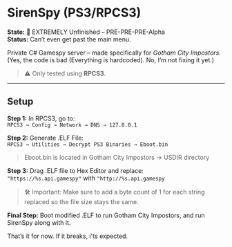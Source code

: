 # SirenSpy (PS3/RPCS3)

**State:** 🚧 EXTREMELY Unfinished – PRE-PRE-PRE-Alpha  
**Status:** Can’t even get past the main menu.  

Private C# Gamespy server – made specifically for *Gotham City Impostors*.  
(Yes, the code is bad (Everything is hardcoded). No, I’m not fixing it yet.)

> ⚠️ Only tested using **RPCS3**.

---

## Setup

**Step 1:** In RPCS3, go to:  
`RPCS3 → Config → Network → DNS → 127.0.0.1`

**Step 2:** Generate .ELF File:  
`RPCS3 → Utilities → Decrypt PS3 Binaries → Eboot.bin`
> Eboot.bin is located in Gotham City Impostors → USDIR directory 

**Step 3:** Drag .ELF file to Hex Editor and replace:  
`"https://%s.api.gamespy"` with `"http://%s.api.gamespy`
> 🛠️ Important: Make sure to add a byte count of 1 for each string replaced so the file size stays the same.

**Final Step:** Boot modified .ELF to run Gotham City Impostors, and run SirenSpy along with it.


That’s it for now. If it breaks, i'ts expected.

